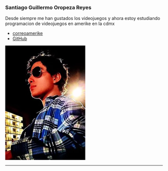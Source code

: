 ### Santiago Guillermo Oropeza Reyes 
 
Desde siempre me han gustados los videojuegos y ahora estoy estudiando programacion de videojuegos en amerike en la cdmx 
 
   - [correoamerike](cdmx2939@amerike.edu.mx) 
   - [GitHub](https://github.com/JulioRegalado) 
 
   ![Tu nombre](../img/yo.jpg)
 
   ---